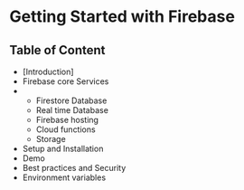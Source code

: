 # Getting Started with Firebase

## Table of Content
- [Introduction]
- Firebase core Services
- - Firestore Database
  - Real time Database
  - Firebase hosting
  - Cloud functions
  - Storage
- Setup and Installation
- Demo
- Best practices and Security
- Environment variables
